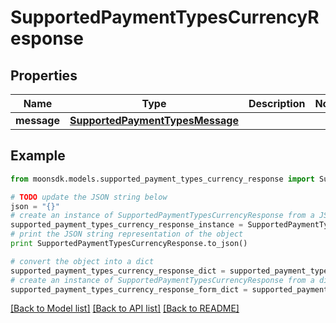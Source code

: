 # SupportedPaymentTypesCurrencyResponse


## Properties

Name | Type | Description | Notes
------------ | ------------- | ------------- | -------------
**message** | [**SupportedPaymentTypesMessage**](SupportedPaymentTypesMessage.md) |  | 

## Example

```python
from moonsdk.models.supported_payment_types_currency_response import SupportedPaymentTypesCurrencyResponse

# TODO update the JSON string below
json = "{}"
# create an instance of SupportedPaymentTypesCurrencyResponse from a JSON string
supported_payment_types_currency_response_instance = SupportedPaymentTypesCurrencyResponse.from_json(json)
# print the JSON string representation of the object
print SupportedPaymentTypesCurrencyResponse.to_json()

# convert the object into a dict
supported_payment_types_currency_response_dict = supported_payment_types_currency_response_instance.to_dict()
# create an instance of SupportedPaymentTypesCurrencyResponse from a dict
supported_payment_types_currency_response_form_dict = supported_payment_types_currency_response.from_dict(supported_payment_types_currency_response_dict)
```
[[Back to Model list]](../README.md#documentation-for-models) [[Back to API list]](../README.md#documentation-for-api-endpoints) [[Back to README]](../README.md)


